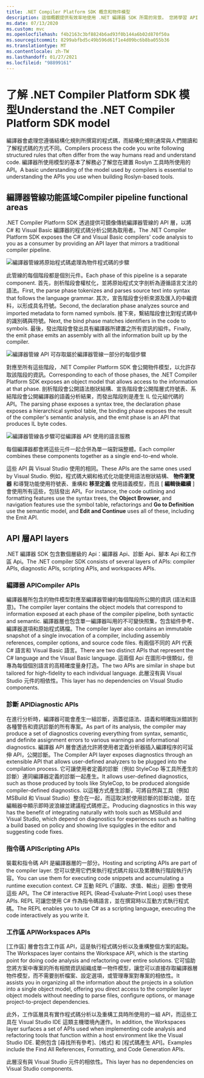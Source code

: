 ```yaml
---
title: .NET Compiler Platform SDK 概念和物件模型
description: 這個概觀提供有效率地使用 .NET 編譯器 SDK 所需的背景。 您將學習 API 層、所含的主要類型和整體物件模型。
ms.date: 07/13/2020
ms.custom: mvc
ms.openlocfilehash: f4b2163c3bf8824b6ad93f0b144a6b02d870f50a
ms.sourcegitcommit: 8299abfbd5c49b596d61f1e4d09bc6b8ba055b36
ms.translationtype: MT
ms.contentlocale: zh-TW
ms.lasthandoff: 01/27/2021
ms.locfileid: "98899161"
---
```

# <a name="understand-the-net-compiler-platform-sdk-model"></a><span data-ttu-id="fb165-104">了解 .NET Compiler Platform SDK 模型</span><span class="sxs-lookup"><span data-stu-id="fb165-104">Understand the .NET Compiler Platform SDK model</span></span>

<span data-ttu-id="fb165-105">編譯器會處理您遵循結構化規則所撰寫的程式碼，而結構化規則通常與人們閱讀和了解程式碼的方式不同。</span><span class="sxs-lookup"><span data-stu-id="fb165-105">Compilers process the code you write following structured rules that often differ from the way humans read and understand code.</span></span> <span data-ttu-id="fb165-106">編譯器所使用模型的基本了解務必了解您在建置 Roslyn 工具時所使用的 API。</span><span class="sxs-lookup"><span data-stu-id="fb165-106">A basic understanding of the model used by compilers is essential to understanding the APIs you use when building Roslyn-based tools.</span></span>

## <a name="compiler-pipeline-functional-areas"></a><span data-ttu-id="fb165-107">編譯器管線功能區域</span><span class="sxs-lookup"><span data-stu-id="fb165-107">Compiler pipeline functional areas</span></span>

<span data-ttu-id="fb165-108">.NET Compiler Platform SDK 透過提供可鏡像傳統編譯器管線的 API 層，以將 C# 和 Visual Basic 編譯器的程式碼分析公開為取用者。</span><span class="sxs-lookup"><span data-stu-id="fb165-108">The .NET Compiler Platform SDK exposes the C# and Visual Basic compilers' code analysis to you as a consumer by providing an API layer that mirrors a traditional compiler pipeline.</span></span>

![編譯器管線將原始程式碼處理為物件程式碼的步驟](media/compiler-api-model/compiler-pipeline.png)

<span data-ttu-id="fb165-110">此管線的每個階段都是個別元件。</span><span class="sxs-lookup"><span data-stu-id="fb165-110">Each phase of this pipeline is a separate component.</span></span> <span data-ttu-id="fb165-111">首先，剖析階段會權杖化，並將原始程式文字剖析為遵循語言文法的語法。</span><span class="sxs-lookup"><span data-stu-id="fb165-111">First, the parse phase tokenizes and parses source text into syntax that follows the language grammar.</span></span> <span data-ttu-id="fb165-112">其次，宣告階段會分析來源及匯入的中繼資料，以形成具名符號。</span><span class="sxs-lookup"><span data-stu-id="fb165-112">Second, the declaration phase analyzes source and imported metadata to form named symbols.</span></span> <span data-ttu-id="fb165-113">接下來，繫結階段會比對程式碼中的識別碼與符號。</span><span class="sxs-lookup"><span data-stu-id="fb165-113">Next, the bind phase matches identifiers in the code to symbols.</span></span> <span data-ttu-id="fb165-114">最後，發出階段會發出具有編譯器所建置之所有資訊的組件。</span><span class="sxs-lookup"><span data-stu-id="fb165-114">Finally, the emit phase emits an assembly with all the information built up by the compiler.</span></span>

![編譯器管線 API 可存取屬於編譯器管線一部分的每個步驟](media/compiler-api-model/compiler-pipeline-api.png)

<span data-ttu-id="fb165-116">對應至所有這些階段，.NET Compiler Platform SDK 會公開物件模型，以允許存取該階段的資訊。</span><span class="sxs-lookup"><span data-stu-id="fb165-116">Corresponding to each of those phases, the .NET Compiler Platform SDK exposes an object model that allows access to the information at that phase.</span></span> <span data-ttu-id="fb165-117">剖析階段會公開語法樹狀結構、宣告階段會公開階層式符號表、系結階段會公開編譯器的語義分析結果，而發出階段則是產生 IL 位元組代碼的 API。</span><span class="sxs-lookup"><span data-stu-id="fb165-117">The parsing phase exposes a syntax tree, the declaration phase exposes a hierarchical symbol table, the binding phase exposes the result of the compiler's semantic analysis, and the emit phase is an API that produces IL byte codes.</span></span>

![編譯器管線各步驟可從編譯器 API 使用的語言服務](media/compiler-api-model/compiler-pipeline-lang-svc.png)

<span data-ttu-id="fb165-119">每個編譯器都會將這些元件一起合併為單一端對端整體。</span><span class="sxs-lookup"><span data-stu-id="fb165-119">Each compiler combines these components together as a single end-to-end whole.</span></span>

<span data-ttu-id="fb165-120">這些 API 與 Visual Studio 使用的相同。</span><span class="sxs-lookup"><span data-stu-id="fb165-120">These APIs are the same ones used by Visual Studio.</span></span> <span data-ttu-id="fb165-121">例如，程式碼大綱和格式化功能使用語法樹狀結構、 **物件瀏覽器** 和導覽功能使用符號表、重構和 **移至定義** 使用語義模型，而且 [ **編輯後繼續** ] 會使用所有這些，包括發出 API。</span><span class="sxs-lookup"><span data-stu-id="fb165-121">For instance, the code outlining and formatting features use the syntax trees, the **Object Browser**, and navigation features use the symbol table, refactorings and **Go to Definition** use the semantic model, and **Edit and Continue** uses all of these, including the Emit API.</span></span>

## <a name="api-layers"></a><span data-ttu-id="fb165-122">API 層</span><span class="sxs-lookup"><span data-stu-id="fb165-122">API layers</span></span>

<span data-ttu-id="fb165-123">.NET 編譯器 SDK 包含數個層級的 Api：編譯器 Api、診斷 Api、腳本 Api 和工作區 Api。</span><span class="sxs-lookup"><span data-stu-id="fb165-123">The .NET compiler SDK consists of several layers of APIs: compiler APIs, diagnostic APIs, scripting APIs, and workspaces APIs.</span></span>

### <a name="compiler-apis"></a><span data-ttu-id="fb165-124">編譯器 API</span><span class="sxs-lookup"><span data-stu-id="fb165-124">Compiler APIs</span></span>

<span data-ttu-id="fb165-125">編譯器層所包含的物件模型對應至編譯器管線的每個階段所公開的資訊 (語法和語意)。</span><span class="sxs-lookup"><span data-stu-id="fb165-125">The compiler layer contains the object models that correspond to information exposed at each phase of the compiler pipeline, both syntactic and semantic.</span></span> <span data-ttu-id="fb165-126">編譯器層也包含單一編譯器叫用的不可變快照集，包含組件參考、編譯器選項和原始程式碼檔。</span><span class="sxs-lookup"><span data-stu-id="fb165-126">The compiler layer also contains an immutable snapshot of a single invocation of a compiler, including assembly references, compiler options, and source code files.</span></span> <span data-ttu-id="fb165-127">有兩個不同的 API 代表 C# 語言和 Visual Basic 語言。</span><span class="sxs-lookup"><span data-stu-id="fb165-127">There are two distinct APIs that represent the C# language and the Visual Basic language.</span></span> <span data-ttu-id="fb165-128">這兩個 Api 在圖形中很類似，但專為每個個別語言的高精確度量身打造。</span><span class="sxs-lookup"><span data-stu-id="fb165-128">The two APIs are similar in shape but tailored for high-fidelity to each individual language.</span></span> <span data-ttu-id="fb165-129">此層沒有與 Visual Studio 元件的相依性。</span><span class="sxs-lookup"><span data-stu-id="fb165-129">This layer has no dependencies on Visual Studio components.</span></span>

### <a name="diagnostic-apis"></a><span data-ttu-id="fb165-130">診斷 API</span><span class="sxs-lookup"><span data-stu-id="fb165-130">Diagnostic APIs</span></span>

<span data-ttu-id="fb165-131">在進行分析時，編譯器可能會產生一組診斷，涵蓋從語法、語義和明確指派錯誤到各種警告和資訊診斷的所有專案。</span><span class="sxs-lookup"><span data-stu-id="fb165-131">As part of its analysis, the compiler may produce a set of diagnostics covering everything from syntax, semantic, and definite assignment errors to various warnings and informational diagnostics.</span></span> <span data-ttu-id="fb165-132">編譯器 API 層會透過允許將使用者定義分析器插入編譯程序的可延伸 API，公開診斷。</span><span class="sxs-lookup"><span data-stu-id="fb165-132">The Compiler API layer exposes diagnostics through an extensible API that allows user-defined analyzers to be plugged into the compilation process.</span></span> <span data-ttu-id="fb165-133">它可讓使用者定義的診斷（例如 StyleCop 等工具所產生的診斷）連同編譯器定義的診斷一起產生。</span><span class="sxs-lookup"><span data-stu-id="fb165-133">It allows user-defined diagnostics, such as those produced by tools like StyleCop, to be produced alongside compiler-defined diagnostics.</span></span> <span data-ttu-id="fb165-134">以這種方式產生診斷，可將自然與工具（例如 MSBuild 和 Visual Studio）整合在一起，而這取決於使用診斷的診斷功能，並在編輯器中顯示即時波浪線並建議程式碼修正。</span><span class="sxs-lookup"><span data-stu-id="fb165-134">Producing diagnostics in this way has the benefit of integrating naturally with tools such as MSBuild and Visual Studio, which depend on diagnostics for experiences such as halting a build based on policy and showing live squiggles in the editor and suggesting code fixes.</span></span>

### <a name="scripting-apis"></a><span data-ttu-id="fb165-135">指令碼 API</span><span class="sxs-lookup"><span data-stu-id="fb165-135">Scripting APIs</span></span>

<span data-ttu-id="fb165-136">裝載和指令碼 API 是編譯器層的一部分。</span><span class="sxs-lookup"><span data-stu-id="fb165-136">Hosting and scripting APIs are part of the compiler layer.</span></span> <span data-ttu-id="fb165-137">您可以使用它們來執行程式碼片段以及累積執行階段執行內容。</span><span class="sxs-lookup"><span data-stu-id="fb165-137">You can use them for executing code snippets and accumulating a runtime execution context.</span></span>
<span data-ttu-id="fb165-138">C# 互動 REPL (「讀取、求值、輸出」迴圈) 會使用這些 API。</span><span class="sxs-lookup"><span data-stu-id="fb165-138">The C# interactive REPL (Read-Evaluate-Print Loop) uses these APIs.</span></span> <span data-ttu-id="fb165-139">REPL 可讓您使用 C# 作為指令碼語言，並在撰寫時以互動方式執行程式碼。</span><span class="sxs-lookup"><span data-stu-id="fb165-139">The REPL enables you to use C# as a scripting language, executing the code interactively as you write it.</span></span>

### <a name="workspaces-apis"></a><span data-ttu-id="fb165-140">工作區 API</span><span class="sxs-lookup"><span data-stu-id="fb165-140">Workspaces APIs</span></span>

<span data-ttu-id="fb165-141">[工作區] 層會包含工作區 API，這是執行程式碼分析以及重構整個方案的起點。</span><span class="sxs-lookup"><span data-stu-id="fb165-141">The Workspaces layer contains the Workspace API, which is the starting point for doing code analysis and refactoring over entire solutions.</span></span> <span data-ttu-id="fb165-142">它可協助您將方案中專案的所有相關資訊組織成單一物件模型，讓您可以直接存取編譯器層物件模型，而不需要剖析檔案、設定選項，或管理專案對專案的相依性。</span><span class="sxs-lookup"><span data-stu-id="fb165-142">It assists you in organizing all the information about the projects in a solution into a single object model, offering you direct access to the compiler layer object models without needing to parse files, configure options, or manage project-to-project dependencies.</span></span>

<span data-ttu-id="fb165-143">此外，工作區層具有實作程式碼分析以及重構工具時所使用的一組 API，而這些工具在 Visual Studio IDE 這類主機環境內運作。</span><span class="sxs-lookup"><span data-stu-id="fb165-143">In addition, the Workspaces layer surfaces a set of APIs used when implementing code analysis and refactoring tools that function within a host environment like the Visual Studio IDE.</span></span> <span data-ttu-id="fb165-144">範例包含 [尋找所有參考]、[格式] 和 [程式碼產生 API]。</span><span class="sxs-lookup"><span data-stu-id="fb165-144">Examples include the Find All References, Formatting, and Code Generation APIs.</span></span>

<span data-ttu-id="fb165-145">此層沒有與 Visual Studio 元件的相依性。</span><span class="sxs-lookup"><span data-stu-id="fb165-145">This layer has no dependencies on Visual Studio components.</span></span>
